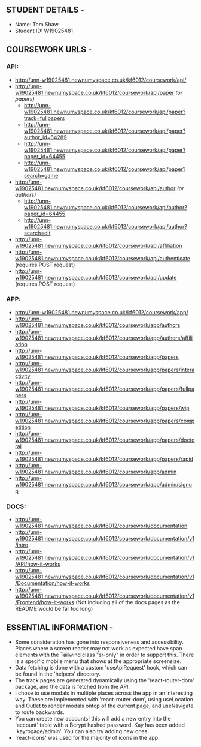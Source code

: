## STUDENT DETAILS -

- Name: Tom Shaw
- Student ID: W19025481

## COURSEWORK URLS -

### API:

- http://unn-w19025481.newnumyspace.co.uk/kf6012/coursework/api/
- http://unn-w19025481.newnumyspace.co.uk/kf6012/coursework/api/paper _(or papers)_
  - http://unn-w19025481.newnumyspace.co.uk/kf6012/coursework/api/paper?track=fullpapers
  - http://unn-w19025481.newnumyspace.co.uk/kf6012/coursework/api/paper?author_id=64289
  - http://unn-w19025481.newnumyspace.co.uk/kf6012/coursework/api/paper?paper_id=64455
  - http://unn-w19025481.newnumyspace.co.uk/kf6012/coursework/api/paper?search=game
- http://unn-w19025481.newnumyspace.co.uk/kf6012/coursework/api/author _(or authors)_
  - http://unn-w19025481.newnumyspace.co.uk/kf6012/coursework/api/author?paper_id=64455
  - http://unn-w19025481.newnumyspace.co.uk/kf6012/coursework/api/author?search=dit
- http://unn-w19025481.newnumyspace.co.uk/kf6012/coursework/api/affiliation
- http://unn-w19025481.newnumyspace.co.uk/kf6012/coursework/api/authenticate (requires POST request)
- http://unn-w19025481.newnumyspace.co.uk/kf6012/coursework/api/update (requires POST request)

### APP:

- http://unn-w19025481.newnumyspace.co.uk/kf6012/coursework/app/
- http://unn-w19025481.newnumyspace.co.uk/kf6012/coursework/app/authors
- http://unn-w19025481.newnumyspace.co.uk/kf6012/coursework/app/authors/affiliation
- http://unn-w19025481.newnumyspace.co.uk/kf6012/coursework/app/papers
- http://unn-w19025481.newnumyspace.co.uk/kf6012/coursework/app/papers/interactivity
- http://unn-w19025481.newnumyspace.co.uk/kf6012/coursework/app/papers/fullpapers
- http://unn-w19025481.newnumyspace.co.uk/kf6012/coursework/app/papers/wip
- http://unn-w19025481.newnumyspace.co.uk/kf6012/coursework/app/papers/competition
- http://unn-w19025481.newnumyspace.co.uk/kf6012/coursework/app/papers/doctoral
- http://unn-w19025481.newnumyspace.co.uk/kf6012/coursework/app/papers/rapid
- http://unn-w19025481.newnumyspace.co.uk/kf6012/coursework/app/admin
- http://unn-w19025481.newnumyspace.co.uk/kf6012/coursework/app/admin/signup

### DOCS:

- http://unn-w19025481.newnumyspace.co.uk/kf6012/coursework/documentation
- http://unn-w19025481.newnumyspace.co.uk/kf6012/coursework/documentation/v1/intro
- http://unn-w19025481.newnumyspace.co.uk/kf6012/coursework/documentation/v1/API/how-it-works
- http://unn-w19025481.newnumyspace.co.uk/kf6012/coursework/documentation/v1/Documentation/how-it-works
- http://unn-w19025481.newnumyspace.co.uk/kf6012/coursework/documentation/v1/Frontend/how-it-works
  (Not including all of the docs pages as the README would be far too long)

## ESSENTIAL INFORMATION -

- Some consideration has gone into responsiveness and accessibility. Places where a screen reader may not work as expected have span elements with the Tailwind class "sr-only" in order to support this. There is a specific mobile menu that shows at the appropriate screensize.
- Data fetching is done with a custom 'useApiRequest' hook, which can be found in the 'helpers' directory.
- The track pages are generated dynamically using the 'react-router-dom' package, and the data is fetched from the API.
- I chose to use modals in multiple places across the app in an interesting way. These are implemented with 'react-router-dom', using useLocation and Outlet to render modals ontop of the current page, and useNavigate to route backwards.
- You can create new accounts! this will add a new entry into the 'account' table with a Bcrypt hashed password. Kay has been added 'kayrogage/admin'. You can also try adding new ones.
- 'react-icons' was used for the majority of icons in the app.
